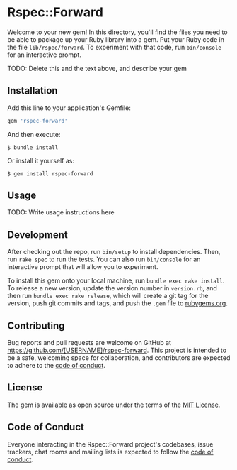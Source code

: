 # Rspec::Forward

Welcome to your new gem! In this directory, you'll find the files you need to be able to package up your Ruby library into a gem. Put your Ruby code in the file `lib/rspec/forward`. To experiment with that code, run `bin/console` for an interactive prompt.

TODO: Delete this and the text above, and describe your gem

## Installation

Add this line to your application's Gemfile:

```ruby
gem 'rspec-forward'
```

And then execute:

    $ bundle install

Or install it yourself as:

    $ gem install rspec-forward

## Usage

TODO: Write usage instructions here

## Development

After checking out the repo, run `bin/setup` to install dependencies. Then, run `rake spec` to run the tests. You can also run `bin/console` for an interactive prompt that will allow you to experiment.

To install this gem onto your local machine, run `bundle exec rake install`. To release a new version, update the version number in `version.rb`, and then run `bundle exec rake release`, which will create a git tag for the version, push git commits and tags, and push the `.gem` file to [rubygems.org](https://rubygems.org).

## Contributing

Bug reports and pull requests are welcome on GitHub at https://github.com/[USERNAME]/rspec-forward. This project is intended to be a safe, welcoming space for collaboration, and contributors are expected to adhere to the [code of conduct](https://github.com/[USERNAME]/rspec-forward/blob/master/CODE_OF_CONDUCT.md).


## License

The gem is available as open source under the terms of the [MIT License](https://opensource.org/licenses/MIT).

## Code of Conduct

Everyone interacting in the Rspec::Forward project's codebases, issue trackers, chat rooms and mailing lists is expected to follow the [code of conduct](https://github.com/[USERNAME]/rspec-forward/blob/master/CODE_OF_CONDUCT.md).
